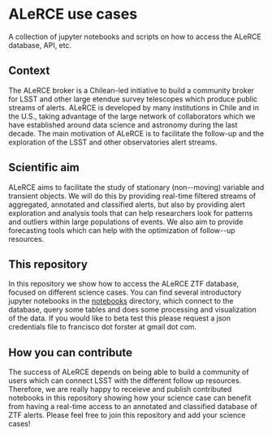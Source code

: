 # ALeRCE use cases

A collection of jupyter notebooks and scripts on how to access the ALeRCE database, API, etc.

## Context

The ALeRCE broker is a Chilean-led initiative to build a community broker for LSST and other large etendue survey telescopes which produce public streams of alerts. ALeRCE is developed by many institutions in Chile and in the U.S., taking advantage of the large network of collaborators which we have established around data science and astronomy during the last decade. The main motivation of ALeRCE is to facilitate the follow-up and the exploration of the LSST and other observatories alert streams.

## Scientific aim

ALeRCE aims to facilitate the study of stationary (non--moving) variable and transient objects. We will do this by providing real-time filtered streams of aggregated, annotated and classified alerts, but also by providing alert exploration and analysis tools that can help researchers look for patterns and outliers within large populations of events. We also aim to provide forecasting tools which can help with the optimization of follow--up resources.

## This repository

In this repository we show how to access the ALeRCE ZTF database, focused on different science cases. You can find several introductory jupyter notebooks in the [notebooks](https://github.com/alercebroker/usecases/tree/master/notebooks) directory, which connect to the database, query some tables and does some processing and visualization of the data. If you would like to beta test this please request a json credentials file to francisco dot forster at gmail dot com.

## How you can contribute

The success of ALeRCE depends on being able to build a community of users which can connect LSST with the different follow up resources. Therefore, we are really happy to receieve and publish contributed notebooks in this repository showing how your science case can benefit from having a real-time access to an annotated and classified database of ZTF alerts. Please feel free to join this repository and add your science cases!
